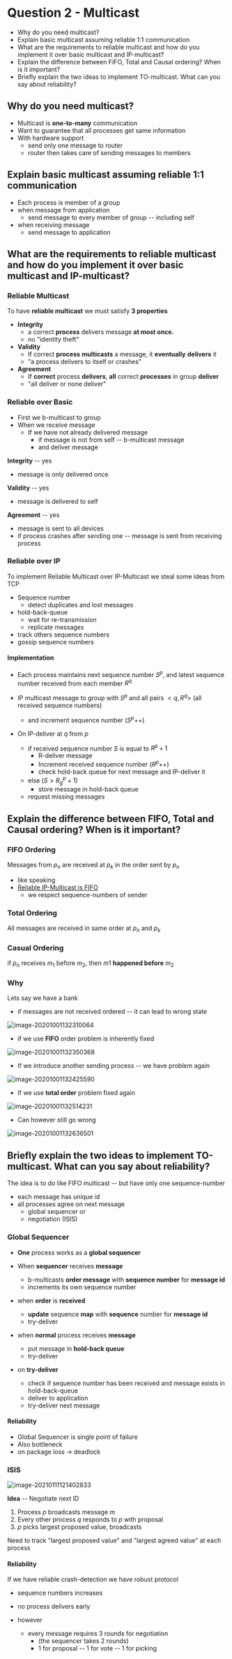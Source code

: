 # Question 2 - Multicast

* Why do you need multicast?
* Explain basic multicast assuming reliable 1:1 communication
* What are the requirements to reliable multicast and how do you implement it over basic multicast and IP-multicast?
* Explain the difference between FIFO, Total and Causal ordering? When is it important?
* Briefly explain the two ideas to implement TO-multicast. What can you say about reliability?



## Why do you need multicast?

* Multicast is **one-to-many** communication
* Want to guarantee that all processes get same information
* With hardware support
    * send only one message to router
    * router then takes care of sending messages to members







## Explain basic multicast assuming reliable 1:1 communication

* Each process is member of a group
* when message from application
    * send message to every member of group -- including self
* when receiving message
    * send message to application







## What are the requirements to reliable multicast and how do you implement it over basic multicast and IP-multicast?

### Reliable Multicast

To have **reliable multicast** we must satisfy **3 properties**

* **Integrity**
    * a correct **process** delivers message **at most once.**
    * no "identity theft"
* **Validity**
    * If correct **process** **multicasts** a message, it **eventually** **delivers** it
    * "a process delivers to itself or crashes"
* **Agreement**
    * If **correct** process **delivers**, **all** correct **processes** in group **deliver**
    * "all deliver or none deliver"



### Reliable over Basic

* First we b-multicast to group
* When we receive message
    * If we have not already delivered message
        * if message is not from self -- b-multicast message
        * and deliver message



**Integrity** -- yes

* message is only delivered once

**Validity** -- yes

* message is delivered to self

**Agreement** -- yes

* message is sent to all devices 
* if process crashes after sending one -- message is sent from receiving process



### Reliable over IP

To implement Reliable Multicast over IP-Multicast we steal some ideas from TCP

* Sequence number
    * detect duplicates and lost messages
* hold-back-queue
    * wait for re-transmission
    * replicate messages
* track others sequence numbers
* gossip sequence numbers

#### Implementation

* Each process maintains next sequence number $S^p$, and latest sequence number received from each member $R^q$

* IP multicast message to group with $S^p$ and all pairs $<q, R^q>$ (all received sequence numbers)
    * and increment sequence number ($S^p$++)
* On IP-deliver at $q$ from $p$
    * if received sequence number $S$ is equal to $R^p + 1$
        * R-deliver message
        * Increment received sequence number ($R^p$++)
        * check hold-back queue for next message and IP-deliver it
    * else ($S > R_g^p + 1$)
        * store message in hold-back queue
    * request missing messages



## Explain the difference between FIFO, Total and Causal ordering? When is it important?

### FIFO Ordering

Messages from $p_n$ are received at $p_k$ in the order sent by $p_n$

* like speaking
* <u>Reliable IP-Multicast is FIFO</u>
    * we respect sequence-numbers of sender

### Total Ordering

All messages are received in same order at $p_n$ and $p_k$

### Casual Ordering

if $p_n$ receives $m_1$ before $m_2$, then $m1$ **happened before** $m_2$



### Why

Lets say we have a bank

* if messages are not received ordered -- it can lead to wrong state

![image-20201001132310064](../images/04-multicast/image-20201001132310064.png)

* if we use **FIFO** order problem is inherently fixed

![image-20201001132350368](../images/04-multicast/image-20201001132350368.png)

* If we introduce another sending process -- we have problem again

![image-20201001132425590](../images/04-multicast/image-20201001132425590.png)

* If we use **total order** problem fixed again

![image-20201001132514231](../images/04-multicast/image-20201001132514231.png)



* Can however still go wrong

![image-20201001132636501](../images/04-multicast/image-20201001132636501.png)



## Briefly explain the two ideas to implement TO-multicast. What can you say about reliability?

The idea is to do like FIFO multicast -- but have only one sequence-number

* each message has unique id
* all processes agree on next message
    * global sequencer or
    * negotiation (ISIS)



### Global Sequencer

* **One** process works as a **global sequencer**
* When **sequencer** receives **message**
    * b-multicasts **order message** with **sequence number** for **message id**
    * increments its own sequence number
* when **order** is **received**
    * **update** sequence **map** with **sequence** number for **message id**
    * try-deliver

* when **normal** process receives **message**
    * put message in **hold-back queue**
    * try-deliver
* on **try-deliver**
    * check if sequence number has been received and message exists in hold-back-queue
    * deliver to application
    * try-deliver next message



#### Reliability

* Global Sequencer is single point of failure
* Also bottleneck
* on package loss -> deadlock



### ISIS

![image-20210111121402833](images/2-multicast/image-20210111121402833.png)

**Idea** -- Negotiate next ID

1. Process $p$ broadcasts message $m$
2. Every other process $q$ responds to $p$ with proposal
3. $p$ picks largest proposed value, broadcasts

Need to track "largest proposed value" and "largest agreed value" at each process



#### Reliability

If we have reliable crash-detection we have robust protocol

* sequence numbers increases
* no process delivers early

* however
    * every message requires 3 rounds for negotiation
        * (the sequencer takes 2 rounds)
        * 1 for proposal -- 1 for vote -- 1 for picking